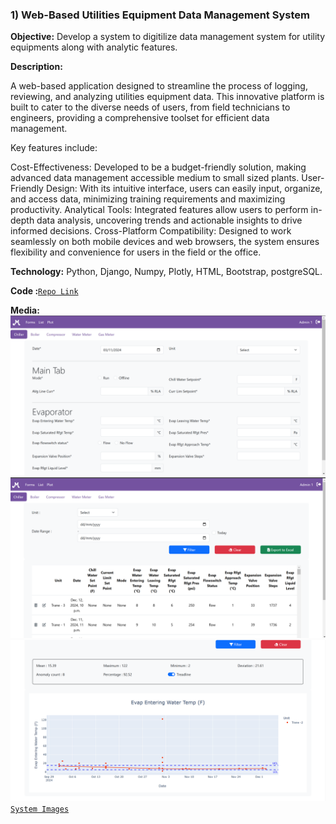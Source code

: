 ### 1) Web-Based Utilities Equipment Data Management System

**Objective:** Develop a system to digitilize data management system for utility equipments along with analytic features.

**Description:** 

A web-based application designed to streamline the process of logging, reviewing, and analyzing utilities equipment data. This innovative platform is built to cater to the diverse needs of users, from field technicians to engineers, providing a comprehensive toolset for efficient data management.

Key features include:

Cost-Effectiveness: Developed to be a budget-friendly solution, making advanced data management accessible medium to small sized plants.
User-Friendly Design: With its intuitive interface, users can easily input, organize, and access data, minimizing training requirements and maximizing productivity.
Analytical Tools: Integrated features allow users to perform in-depth data analysis, uncovering trends and actionable insights to drive informed decisions.
Cross-Platform Compatibility: Designed to work seamlessly on both mobile devices and web browsers, the system ensures flexibility and convenience for users in the field or the office.

**Technology:** Python, Django, Numpy, Plotly, HTML, Bootstrap, postgreSQL.

**Code :**[`Repo Link`](https://github.com/TvlanS/Web-Based-Utilities-Equipment-Data-Management-System)

**Media:**
![alt text](https://raw.githubusercontent.com/TvlanS/Web-Based-Utilities-Equipment-Data-Management-System/refs/heads/main/Media/1.png)
![alt text](https://github.com/TvlanS/Web-Based-Utilities-Equipment-Data-Management-System/blob/main/Media/2.1.png)
![alt text](https://github.com/TvlanS/Web-Based-Utilities-Equipment-Data-Management-System/blob/main/Media/5.png)
[`System Images`](https://github.com/TvlanS/Web-Based-Utilities-Equipment-Data-Management-System/tree/main/Media)


